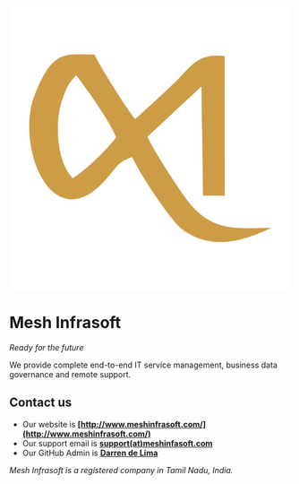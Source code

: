 ![Mesh Infrasoft Logo](/profile/Mesh-Infrasoft-Logo.png)
# Mesh Infrasoft
*Ready for the future*

We provide complete end-to-end IT service management, business data governance and remote support.

## Contact us
- Our website is **[http://www.meshinfrasoft.com/](http://www.meshinfrasoft.com/)**
- Our support email is **[support(at)meshinfasoft.com](mailto:support(at)meshinfasoft.com)**
- Our GitHub Admin is **[Darren de Lima](https://github.com/Darthagnon/)**

*Mesh Infrasoft is a registered company in Tamil Nadu, India.*

